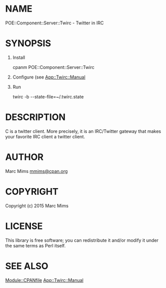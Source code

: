 # NAME

POE::Component::Server::Twirc - Twitter in IRC

# SYNOPSIS

1. Install

    cpanm POE::Component::Server::Twirc

2. Configure (see [App::Twirc::Manual](https://metacpan.org/pod/App::Twirc::Manual)

3. Run

    twirc -b --state-file=~/.twirc.state

# DESCRIPTION

C<Twirc> is a twitter client.  More precisely, it is an IRC/Twitter
gateway that makes your favorite IRC client a twitter client.

# AUTHOR

Marc Mims <mmims@cpan.org>

# COPYRIGHT

Copyright (c) 2015 Marc Mims

# LICENSE

This library is free software; you can redistribute it and/or modify
it under the same terms as Perl itself.

# SEE ALSO

[Module::CPANfile](https://metacpan.org/pod/POE::Component::Server::Twirc)
[App::Twirc::Manual](https://metacpan.org/pod/App::Twirc::Manual)
